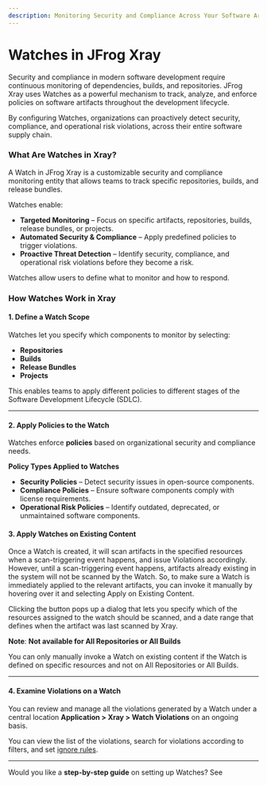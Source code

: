 ```yaml
---
description: Monitoring Security and Compliance Across Your Software Artifacts
---
```


# Watches in JFrog Xray

Security and compliance in modern software development require continuous monitoring of dependencies, builds, and repositories. JFrog Xray uses Watches as a powerful mechanism to track, analyze, and enforce policies on software artifacts throughout the development lifecycle.

By configuring Watches, organizations can proactively detect security, compliance, and operational risk violations, across their entire software supply chain.

### **What Are Watches in Xray?**

A Watch in JFrog Xray is a customizable security and compliance monitoring entity that allows teams to track specific repositories, builds, and release bundles.

Watches enable:

* **Targeted Monitoring** – Focus on specific artifacts, repositories, builds, release bundles, or projects.
* **Automated Security & Compliance** – Apply predefined policies to trigger violations.
* **Proactive Threat Detection** – Identify security, compliance, and operational risk violations before they become a risk.

Watches allow users to define what to monitor and how to respond.

### **How Watches Work in Xray**

#### **1. Define a Watch Scope**

Watches let you specify which components to monitor by selecting:

* **Repositories**&#x20;
* **Builds**&#x20;
* **Release Bundles**&#x20;
* **Projects**&#x20;

This enables teams to apply different policies to different stages of the Software Development Lifecycle (SDLC).

***

#### **2. Apply Policies to the Watch**

Watches enforce **policies** based on organizational security and compliance needs.

**Policy Types Applied to Watches**

* **Security Policies** – Detect security issues in open-source components.
* **Compliance Policies** – Ensure software components comply with license requirements.
* **Operational Risk Policies** – Identify outdated, deprecated, or unmaintained software components.

#### 3. Apply Watches on Existing Content

Once a Watch is created, it will scan artifacts in the specified resources when a scan-triggering event happens, and issue Violations accordingly. However, until a scan-triggering event happens, artifacts already existing in the system will not be scanned by the Watch. So, to make sure a Watch is immediately applied to the relevant artifacts, you can invoke it manually by hovering over it and selecting Apply on Existing Content.

Clicking the button pops up a dialog that lets you specify which of the resources assigned to the watch should be scanned, and a date range that defines when the artifact was last scanned by Xray.

**Note**: **Not available for All Repositories or All Builds**

You can only manually invoke a Watch on existing content if the Watch is defined on specific resources and not on All Repositories or All Builds.&#x20;

***

#### 4. Examine Violations on a Watch

You can review and manage all the violations generated by a Watch under a central location **Application > Xray > Watch Violations** on an ongoing basis.&#x20;

You can view the list of the violations, search for violations according to filters, and set [ignore rules](ignore-rules.md).

***

Would you like a **step-by-step guide** on setting up Watches? See

